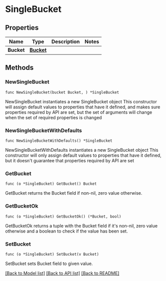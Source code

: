 # SingleBucket

## Properties

Name | Type | Description | Notes
------------ | ------------- | ------------- | -------------
**Bucket** | [**Bucket**](Bucket.md) |  | 

## Methods

### NewSingleBucket

`func NewSingleBucket(bucket Bucket, ) *SingleBucket`

NewSingleBucket instantiates a new SingleBucket object
This constructor will assign default values to properties that have it defined,
and makes sure properties required by API are set, but the set of arguments
will change when the set of required properties is changed

### NewSingleBucketWithDefaults

`func NewSingleBucketWithDefaults() *SingleBucket`

NewSingleBucketWithDefaults instantiates a new SingleBucket object
This constructor will only assign default values to properties that have it defined,
but it doesn't guarantee that properties required by API are set

### GetBucket

`func (o *SingleBucket) GetBucket() Bucket`

GetBucket returns the Bucket field if non-nil, zero value otherwise.

### GetBucketOk

`func (o *SingleBucket) GetBucketOk() (*Bucket, bool)`

GetBucketOk returns a tuple with the Bucket field if it's non-nil, zero value otherwise
and a boolean to check if the value has been set.

### SetBucket

`func (o *SingleBucket) SetBucket(v Bucket)`

SetBucket sets Bucket field to given value.



[[Back to Model list]](../README.md#documentation-for-models) [[Back to API list]](../README.md#documentation-for-api-endpoints) [[Back to README]](../README.md)


